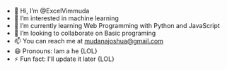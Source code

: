 - 👋 Hi, I’m @ExcelVimmuda
- 👀 I’m interested in machine learning
- 🌱 I’m currently learning Web Programming with Python and JavaScript
- 💞️ I’m looking to collaborate on Basic programing
- 📫 You can reach me at mudanajoshua@gmail.com
- 😄 Pronouns: Iam a he {LOL}
- ⚡ Fun fact: I'll update it later {LOL}

<!---
ExcelVimmuda/ExcelVimmuda is a ✨ special ✨ repository because its `README.md` (this file) appears on your GitHub profile.
You can click the Preview link to take a look at your changes.
--->
